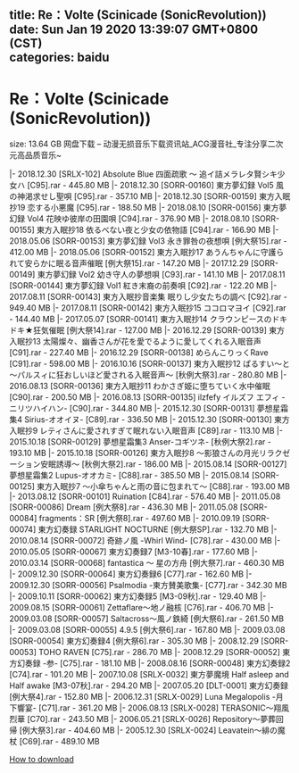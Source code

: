 
title: Re：Volte (Scinicade (SonicRevolution))
date: Sun Jan 19 2020 13:39:07 GMT+0800 (CST)    
categories: baidu
---

# Re：Volte (Scinicade (SonicRevolution))
size: 13.64 GB
 网盘下载 – 动漫无损音乐下载资讯站_ACG漫音社_专注分享二次元高品质音乐~
 
|- 2018.12.30 [SRLX-102] Absolute Blue 四面疏歌 ～ 追イ詰メラレタ賢シキ少女ハ [C95].rar - 445.80 MB
|- 2018.12.30 [SORR-00160] 東方夢幻録 Vol5 風の神渇求せし聖唄 [C95].rar - 357.10 MB
|- 2018.12.30 [SORR-00159] 東方入眠抄19 恋する小悪魔 [C95].rar - 188.50 MB
|- 2018.08.10 [SORR-00156] 東方夢幻録 Vol4 花映ゆ彼岸の田園唄 [C94].rar - 376.90 MB
|- 2018.08.10 [SORR-00155] 東方入眠抄18 依るべない夜と少女の依物語 [C94].rar - 166.90 MB
|- 2018.05.06 [SORR-00153] 東方夢幻録 Vol3 永き罪咎の夜想唄 [例大祭15].rar - 412.00 MB
|- 2018.05.06 [SORR-00152] 東方入眠抄17 あうんちゃんに守護られて安らかに眠る音声催眠 [例大祭15].rar - 147.20 MB
|- 2017.12.29 [SORR-00149] 東方夢幻録 Vol2 幼き守人の夢想唄 [C93].rar - 141.10 MB
|- 2017.08.11 [SORR-00144] 東方夢幻録 Vol1 紅き末裔の前奏唄 [C92].rar - 122.20 MB
|- 2017.08.11 [SORR-00143] 東方入眠抄音楽集 眠りし少女たちの調べ [C92].rar - 949.40 MB
|- 2017.08.11 [SORR-00142] 東方入眠抄15 ココロマヨイ [C92].rar - 144.40 MB
|- 2017.05.07 [SORR-00141] 東方入眠抄14 クラウンピースのドキドキ★狂気催眠 [例大祭14].rar - 127.00 MB
|- 2016.12.29 [SORR-00139] 東方入眠抄13 太陽燦々、幽香さんが花を愛でるように愛してくれる入眠音声 [C91].rar - 227.40 MB
|- 2016.12.29 [SORR-00138] めらんこりっくRave [C91].rar - 598.00 MB
|- 2016.10.16 [SORR-00137] 東方入眠抄12 ぱるすい～と ～パルスィに狂おしいほど愛される入眠音声～ [秋例大祭3].rar - 280.80 MB
|- 2016.08.13 [SORR-00136] 東方入眠抄11 わかさぎ姫に堕ちていく水中催眠 [C90].rar - 200.50 MB
|- 2016.08.13 [SORR-00135] ilzfefy イルズフ エフィ -ニリツハイハン- [C90].rar - 344.80 MB
|- 2015.12.30 [SORR-00131] 夢想星霜集4 Sirius-オオイヌ- [C89].rar - 336.50 MB
|- 2015.12.30 [SORR-00130] 東方入眠抄9 レティさんに愛されすぎて眠れない入眠音声 [C89].rar - 113.10 MB
|- 2015.10.18 [SORR-00129] 夢想星霜集3 Anser-コギツネ- [秋例大祭2].rar - 193.10 MB
|- 2015.10.18 [SORR-00126] 東方入眠抄8 ～影狼さんの月光リラクゼーション安眠誘導～ [秋例大祭2].rar - 186.00 MB
|- 2015.08.14 [SORR-00127] 夢想星霜集2 Lupus-オオカミ- [C88].rar - 385.50 MB
|- 2015.08.14 [SORR-00125] 東方入眠抄7 ～小傘ちゃんと雨の音に包まれて～ [C88].rar - 193.00 MB
|- 2013.08.12 [SORR-00101] Ruination [C84].rar - 576.40 MB
|- 2011.05.08 [SORR-00086] Dream [例大祭8].rar - 436.30 MB
|- 2011.05.08 [SORR-00084] fragments：SR [例大祭8].rar - 497.60 MB
|- 2010.09.19 [SORR-00074] 東方幻奏録 STARLIGHT NOCTURNE [例大祭SP].rar - 132.70 MB
|- 2010.08.14 [SORR-00072] 奇跡ノ風 -Whirl Wind- [C78].rar - 430.00 MB
|- 2010.05.05 [SORR-00067] 東方幻奏録7 [M3-10春].rar - 177.60 MB
|- 2010.03.14 [SORR-00068] fantastica ～ 星の方舟 [例大祭7].rar - 460.30 MB
|- 2009.12.30 [SORR-00064] 東方幻奏録6 [C77].rar - 162.60 MB
|- 2009.12.30 [SORR-00056] Psalmodia -東方賛美歌集- [C77].rar - 342.30 MB
|- 2009.10.11 [SORR-00062] 東方幻奏録5 [M3-09秋].rar - 129.40 MB
|- 2009.08.15 [SORR-00061] Zettaflare～地ノ融核 [C76].rar - 406.70 MB
|- 2009.03.08 [SORR-00057] Saltacross～風ノ鉄綺 [例大祭6].rar - 261.50 MB
|- 2009.03.08 [SORR-00055] 4.9.5 [例大祭6].rar - 167.80 MB
|- 2009.03.08 [SORR-00054] 東方幻奏録4 [例大祭6].rar - 305.30 MB
|- 2008.12.29 [SORR-00053] TOHO RAVEN [C75].rar - 286.70 MB
|- 2008.12.29 [SORR-00052] 東方幻奏録 -参- [C75].rar - 181.10 MB
|- 2008.08.16 [SORR-00048] 東方幻奏録2 [C74].rar - 101.20 MB
|- 2007.10.08 [SRLX-0032] 東方夢魔境 Half asleep and Half awake [M3-07秋].rar - 294.20 MB
|- 2007.05.20 [DLT-0001] 東方幻奏録 [例大祭4].rar - 152.80 MB
|- 2006.12.31 [SRLX-0029] Luna Megalopolis -月下響宴- [C71].rar - 361.20 MB
|- 2006.08.13 [SRLX-0028] TERASONIC～翔風烈華 [C70].rar - 243.50 MB
|- 2006.05.21 [SRLX-0026] Repository～夢葬回帰 [例大祭3].rar - 404.60 MB
|- 2005.12.30 [SRLX-0024] Leavatein～緋の魔杖 [C69].rar - 489.10 MB

[How to download](https://bpcam.bemobtrk.com/go/2ceec3aa-1ca2-46d6-b9ff-aaa5c184517c?jno=3530)